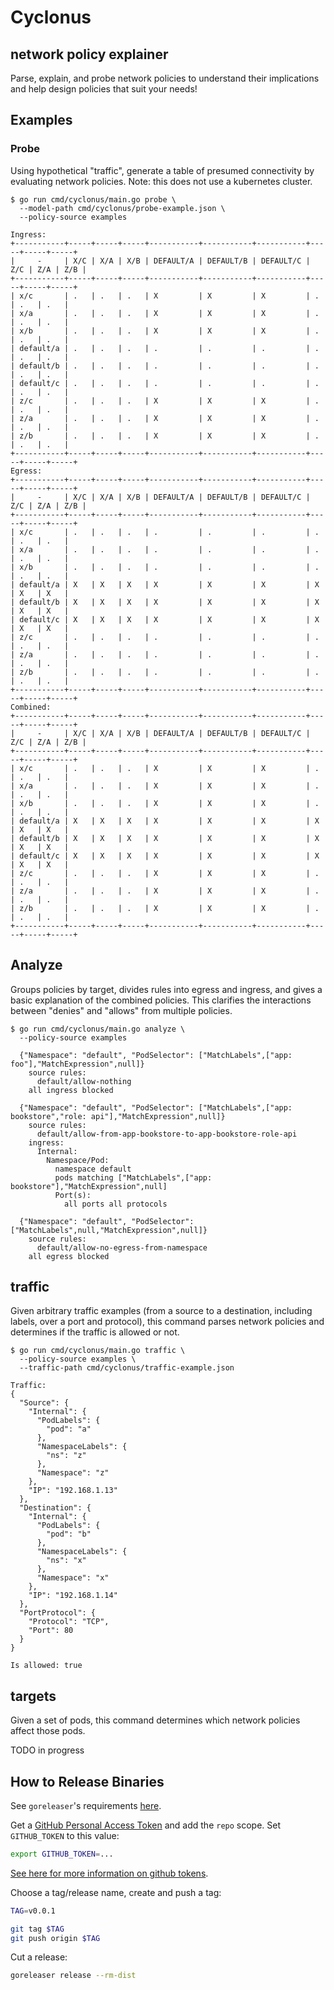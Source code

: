 # Cyclonus

## network policy explainer

Parse, explain, and probe network policies to understand their implications and help design
policies that suit your needs!

## Examples

### Probe

Using hypothetical "traffic", generate a table of presumed connectivity by evaluating network
policies.  Note: this does not use a kubernetes cluster.

```
$ go run cmd/cyclonus/main.go probe \
  --model-path cmd/cyclonus/probe-example.json \
  --policy-source examples

Ingress:
+-----------+-----+-----+-----+-----------+-----------+-----------+-----+-----+-----+
|     -     | X/C | X/A | X/B | DEFAULT/A | DEFAULT/B | DEFAULT/C | Z/C | Z/A | Z/B |
+-----------+-----+-----+-----+-----------+-----------+-----------+-----+-----+-----+
| x/c       | .   | .   | .   | X         | X         | X         | .   | .   | .   |
| x/a       | .   | .   | .   | X         | X         | X         | .   | .   | .   |
| x/b       | .   | .   | .   | X         | X         | X         | .   | .   | .   |
| default/a | .   | .   | .   | .         | .         | .         | .   | .   | .   |
| default/b | .   | .   | .   | .         | .         | .         | .   | .   | .   |
| default/c | .   | .   | .   | .         | .         | .         | .   | .   | .   |
| z/c       | .   | .   | .   | X         | X         | X         | .   | .   | .   |
| z/a       | .   | .   | .   | X         | X         | X         | .   | .   | .   |
| z/b       | .   | .   | .   | X         | X         | X         | .   | .   | .   |
+-----------+-----+-----+-----+-----------+-----------+-----------+-----+-----+-----+
Egress:
+-----------+-----+-----+-----+-----------+-----------+-----------+-----+-----+-----+
|     -     | X/C | X/A | X/B | DEFAULT/A | DEFAULT/B | DEFAULT/C | Z/C | Z/A | Z/B |
+-----------+-----+-----+-----+-----------+-----------+-----------+-----+-----+-----+
| x/c       | .   | .   | .   | .         | .         | .         | .   | .   | .   |
| x/a       | .   | .   | .   | .         | .         | .         | .   | .   | .   |
| x/b       | .   | .   | .   | .         | .         | .         | .   | .   | .   |
| default/a | X   | X   | X   | X         | X         | X         | X   | X   | X   |
| default/b | X   | X   | X   | X         | X         | X         | X   | X   | X   |
| default/c | X   | X   | X   | X         | X         | X         | X   | X   | X   |
| z/c       | .   | .   | .   | .         | .         | .         | .   | .   | .   |
| z/a       | .   | .   | .   | .         | .         | .         | .   | .   | .   |
| z/b       | .   | .   | .   | .         | .         | .         | .   | .   | .   |
+-----------+-----+-----+-----+-----------+-----------+-----------+-----+-----+-----+
Combined:
+-----------+-----+-----+-----+-----------+-----------+-----------+-----+-----+-----+
|     -     | X/C | X/A | X/B | DEFAULT/A | DEFAULT/B | DEFAULT/C | Z/C | Z/A | Z/B |
+-----------+-----+-----+-----+-----------+-----------+-----------+-----+-----+-----+
| x/c       | .   | .   | .   | X         | X         | X         | .   | .   | .   |
| x/a       | .   | .   | .   | X         | X         | X         | .   | .   | .   |
| x/b       | .   | .   | .   | X         | X         | X         | .   | .   | .   |
| default/a | X   | X   | X   | X         | X         | X         | X   | X   | X   |
| default/b | X   | X   | X   | X         | X         | X         | X   | X   | X   |
| default/c | X   | X   | X   | X         | X         | X         | X   | X   | X   |
| z/c       | .   | .   | .   | X         | X         | X         | .   | .   | .   |
| z/a       | .   | .   | .   | X         | X         | X         | .   | .   | .   |
| z/b       | .   | .   | .   | X         | X         | X         | .   | .   | .   |
+-----------+-----+-----+-----+-----------+-----------+-----------+-----+-----+-----+
```

## Analyze

Groups policies by target, divides rules into egress and ingress, and gives a basic explanation of the combined
policies.  This clarifies the interactions between "denies" and "allows" from multiple policies.

```
$ go run cmd/cyclonus/main.go analyze \
  --policy-source examples 

  {"Namespace": "default", "PodSelector": ["MatchLabels",["app: foo"],"MatchExpression",null]}
    source rules:
      default/allow-nothing
    all ingress blocked
  
  {"Namespace": "default", "PodSelector": ["MatchLabels",["app: bookstore","role: api"],"MatchExpression",null]}
    source rules:
      default/allow-from-app-bookstore-to-app-bookstore-role-api
    ingress:
      Internal:
        Namespace/Pod:
          namespace default
          pods matching ["MatchLabels",["app: bookstore"],"MatchExpression",null]
          Port(s):
            all ports all protocols
    
  {"Namespace": "default", "PodSelector": ["MatchLabels",null,"MatchExpression",null]}
    source rules:
      default/allow-no-egress-from-namespace
    all egress blocked
```

## traffic

Given arbitrary traffic examples (from a source to a destination, including labels, over a port and protocol),
this command parses network policies and determines if the traffic is allowed or not.

```
$ go run cmd/cyclonus/main.go traffic \
  --policy-source examples \
  --traffic-path cmd/cyclonus/traffic-example.json 

Traffic:
{
  "Source": {
    "Internal": {
      "PodLabels": {
        "pod": "a"
      },
      "NamespaceLabels": {
        "ns": "z"
      },
      "Namespace": "z"
    },
    "IP": "192.168.1.13"
  },
  "Destination": {
    "Internal": {
      "PodLabels": {
        "pod": "b"
      },
      "NamespaceLabels": {
        "ns": "x"
      },
      "Namespace": "x"
    },
    "IP": "192.168.1.14"
  },
  "PortProtocol": {
    "Protocol": "TCP",
    "Port": 80
  }
}

Is allowed: true
```

## targets

Given a set of pods, this command determines which network policies affect those pods.

TODO in progress


## How to Release Binaries

See `goreleaser`'s requirements [here](https://goreleaser.com/environment/).

Get a [GitHub Personal Access Token](https://github.com/settings/tokens/new) and add the `repo` scope.
Set `GITHUB_TOKEN` to this value:

```bash
export GITHUB_TOKEN=...
```

[See here for more information on github tokens](https://help.github.com/articles/creating-an-access-token-for-command-line-use/).

Choose a tag/release name, create and push a tag:

```bash
TAG=v0.0.1

git tag $TAG
git push origin $TAG
```

Cut a release:

```bash
goreleaser release --rm-dist
```